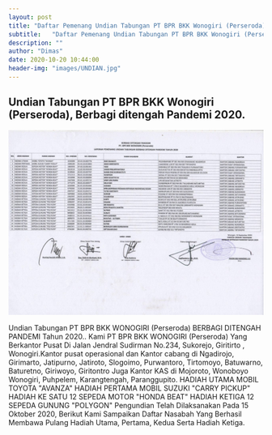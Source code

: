 ```yaml
---
layout: post
title: "Daftar Pemenang Undian Tabungan PT BPR BKK Wonogiri (Perseroda), Berbagi ditengah Pandemi 2020."
subtitle:   "Daftar Pemenang Undian Tabungan PT BPR BKK Wonogiri (Perseroda)."
description: ""
author: "Dimas"
date: 2020-10-20 10:44:00
header-img: "images/UNDIAN.jpg"
---
```



## Undian Tabungan PT BPR BKK Wonogiri (Perseroda), Berbagi ditengah Pandemi 2020.

<img src="/images/Daftar Pemenang Hadiah Undian.jpg" class="img-responsive img-centered" alt="">

Undian Tabungan PT BPR BKK WONOGIRI (Perseroda) BERBAGI DITENGAH PANDEMI Tahun 2020..
Kami PT BPR BKK WONOGIRI (Perseroda) Yang Berkantor Pusat Di Jalan Jendral Sudirman No.234, Sukorejo, Giritirto , Wonogiri.Kantor pusat operasional dan Kantor cabang di Ngadirojo, Girimarto, Jatipurno, Jatiroto, Slogoimo, Purwantoro, Tirtomoyo, Batuwarno, Baturetno, Giriwoyo, Giritontro Juga Kantor KAS di Mojoroto, Wonoboyo Wonogiri, Puhpelem, Karangtengah, Paranggupito.
HADIAH UTAMA  MOBIL TOYOTA "AVANZA"
HADIAH PERTAMA  MOBIL SUZUKI "CARRY PICKUP"
HADIAH KE SATU 12 SEPEDA MOTOR "HONDA BEAT"
HADIAH KETIGA 12 SEPEDA GUNUNG "POLYGON"
Pengundian Telah Dilaksanakan Pada 15 Oktober 2020, Berikut Kami Sampaikan Daftar Nasabah Yang Berhasil Membawa Pulang Hadiah Utama, Pertama, Kedua Serta Hadiah Ketiga.


